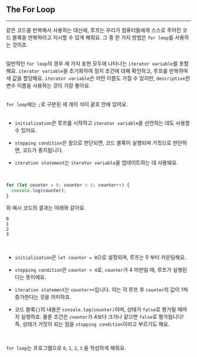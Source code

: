 ## The For Loop
---
같은 코드를 반복해서 사용하는 대신에, 루프는 우리가 컴퓨터들에게 스스로 주어진 코드 블록을 반복하라고 지시할 수 있게 해줘요. 그 중 한 가지 방법은 `for loop`를 사용하는 것이죠.
<br>
<br>

일반적인 `for loop`의 경우 세 가지 표현 모두에 나타나는 `iterator variable`를 포함해요. `iterator variable`을 초기화하여 정지 조건에 대해 확인하고, 루프를 반복하며 새 값을 할당해요. `iterator variable`은 어떤 이름도 가질 수 있지만, `descriptive`한 변수 이름을 사용하는 것이 가장 좋아요.
<br>
<br>

`for loop`에는 `;`로 구분된 세 개의 식이 괄호 안에 있어요.
<br>
<br>

- `initialization`은 루프를 시작하고 `iterator variable`을 선언하는 데도 사용할 수 있어요.

- `stopping condition`은 참으로 판단되면, 코드 블록이 실행되며 거짓으로 판단하면, 코드가 중지됩니다.

- `iteration statement`는 `iterator variable`을 업데이트하는 데 사용돼요.

<br>

```javascript
for (let counter = 0; counter < 4; counter++) {
  console.log(counter);
}
```
위 예시 코드의 결과는 아래와 같아요.
```
0
1
2
3
```
<br>

- `initialization`은 `let counter = 0`으로 설정되며, 루프는 0 부터 카운팅해요.

- `stopping condition`은 `counter < 4`로, `counter`가 4 미만일 때, 루프가 실행된다는 뜻이에요.

- `iteration statement`는 `counter++`입니다. 이는 각 루프 후 `counter`의 값이 1씩 증가한다는 것을 의미하죠.

- 코드 블록`{}`의 내용은 `console.log(counter)`이며, 상태가 `false`로 평가될 때까지 실행하죠. 물론 조건은 `counter`가 4보다 크거나 같으면 `false`로 평가됩니다! 즉, 상태가 거짓이 되는 점을 `stopping condition`이라고 부르기도 해요.

<br>

`for loop`는 프로그램으로 `0`, `1`, `2`, `3` 을 작성하게 해줘요.